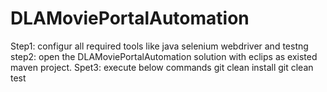 # DLAMoviePortalAutomation

Step1: configur all required tools like java selenium webdriver and testng 
step2: open the DLAMoviePortalAutomation solution with eclips as existed maven project.
Spet3: execute below commands
git clean install
git clean test
